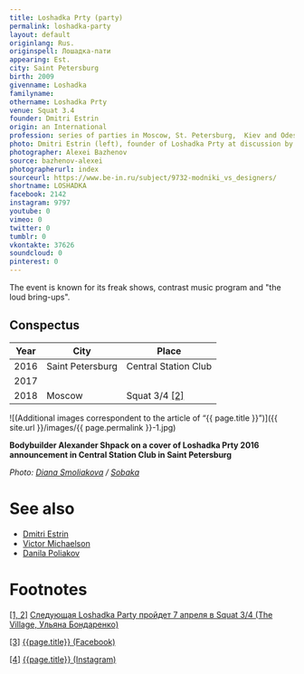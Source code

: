 ```yaml
---
title: Loshadka Prty (party)
permalink: loshadka-party
layout: default
originlang: Rus.
originspell: Лошадка-пати
appearing: Est.
city: Saint Petersburg
birth: 2009
givenname: Loshadka
familyname:
othername: Loshadka Prty
venue: Squat 3.4
founder: Dmitri Estrin
origin: an International
profession: series of parties in Moscow, St. Petersburg,  Kiev and Odessa
photo: Dmitri Estrin (left), founder of Loshadka Prty at discussion by Be-in.ru in 2010
photographer: Alexei Bazhenov
source: bazhenov-alexei
photographerurl: index
sourceurl: https://www.be-in.ru/subject/9732-modniki_vs_designers/
shortname: LOSHADKA
facebook: 2142
instagram: 9797
youtube: 0
vimeo: 0
twitter: 0
tumblr: 0
vkontakte: 37626
soundcloud: 0
pinterest: 0
---
```


The event is known for its freak shows, contrast music program and "the loud bring-ups".

## Conspectus

|Year|City|Place|
|-|-|-|
|2016|Saint Petersburg|Central Station Club|
|2017|||
|2018|Moscow|Squat 3/4 <span id="a2">[\[2\]](#f1)</span>|

![(Additional images correspondent to the article of “{{ page.title }}”)]({{ site.url }}/images/{{ page.permalink }}-1.jpg)

**Bodybuilder Alexander Shpack on a cover of Loshadka Prty 2016 announcement in Central Station Club in Saint Petersburg**

*Photo: [Diana Smoliakova](smoliakova-diana) / [Sobaka](http://www.sobaka.ru/images/image/00/70/40/41/_normal.jpeg)*

# See also

+ [Dmitri Estrin](estrin-dmitri)
+ [Victor Michaelson](michaelson-victor)
+ [Danila Poliakov](poliakov-danila)

# Footnotes

[[1, 2]](#a1) <span id="f1"></span> [Следующая Loshadka Party пройдет 7 апреля в Squat 3/4 (The Village, Ульяна Бондаренко)](http://www.the-village.ru/village/weekend/wknd-news/306567-loshadka-18)

[[3]](#a3) <span id="f3"></span> [{{page.title}} (Facebook)](https://www.facebook.com/superloshadka/)

[[4]](#a4) <span id="f4"></span> [{{page.title}} (Instagram)](https://www.instagram.com/loshadka.party/?hl=ru)
